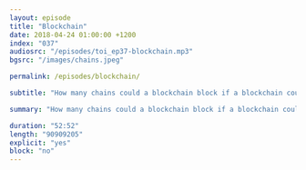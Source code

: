 ```yaml
---
layout: episode
title: "Blockchain"
date: 2018-04-24 01:00:00 +1200
index: "037"
audiosrc: "/episodes/toi_ep37-blockchain.mp3"
bgsrc: "/images/chains.jpeg"

permalink: /episodes/blockchain/

subtitle: "How many chains could a blockchain block if a blockchain could block chains? Today we get deep in the weeds to talk about the details behind blockchain: what is it? How does it actually work? And how does it relate to Bitcoin and other cryptocurrencies? And more importantly, how is this affecting our world? How is it changing it, if at all? And what does it mean for the future?"

summary: "How many chains could a blockchain block if a blockchain could block chains? Today we get deep in the weeds to talk about the details behind blockchain: what is it? How does it actually work? And how does it relate to Bitcoin and other cryptocurrencies? And more importantly, how is this affecting our world? How is it changing it, if at all? And what does it mean for the future?"

duration: "52:52"
length: "90909205"
explicit: "yes"
block: "no" 
---
```

